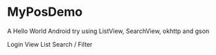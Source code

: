 # MyPosDemo
A Hello World Android try using ListView, SearchView, okhttp and gson

Login
View List
Search / Filter
